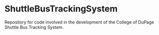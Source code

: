 # ShuttleBusTrackingSystem
Repository for code involved in the development of the College of DuPage Shuttle Bus Tracking System.
